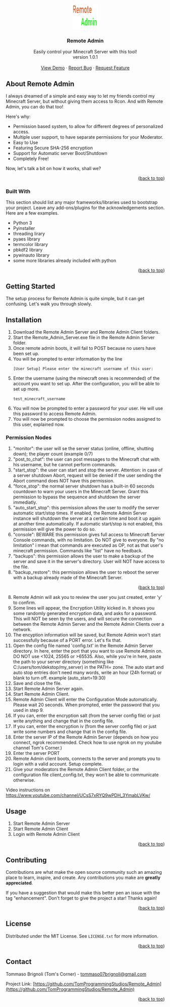 <div id="top"></div>

<!-- PROJECT LOGO -->
<br />
<div align="center">
  <a href="https://github.com/TomProgrammingStudios/Remote_Admin">
    <img src="logo.png" alt="Logo" width="80" height="80">
  </a>

  <h3 align="center">Remote Admin</h3>

  <p align="center">
    Easily control your Minecraft Server with this tool!
    <br />
    version 1.0.1
    <br />
    <br />
    <a href="https://github.com/TomProgrammingStudios/Remote_Admin">View Demo</a>
    ·
    <a href="https://github.com/TomProgrammingStudios/Remote_Admin/issues">Report Bug</a>
    ·
    <a href="https://github.com/TomProgrammingStudios/Remote_Admin/issues">Request Feature</a>
  </p>
</div>




<!-- ABOUT THE PROJECT -->
## About Remote Admin

I always dreamed of a simple and easy way to let my friends control my Minecraft Server, but without giving them access to Rcon. And with Remote Admin, you can do that too!

Here's why:
* Permission based system, to allow for different degrees of personalized access.
* Multiple user support, to have separate permissions for your Moderator.
* Easy to Use
* Featuring Secure SHA-256 encryption
* Support for Automatic server Boot/Shutdown
* Completely Free!

Now, let's talk a bit on how it works, shall we?

<p align="right">(<a href="#top">back to top</a>)</p>



### Built With

This section should list any major frameworks/libraries used to bootstrap your project. Leave any add-ons/plugins for the acknowledgements section. Here are a few examples.

* Python 3
* Pyinstaller
* threading lirary
* pyaes library
* termcolor library
* pbkdf2 library
* pywinauto library
* some more libraries already included with python

<p align="right">(<a href="#top">back to top</a>)</p>



<!-- GETTING STARTED -->
## Getting Started

The setup process for Remote Admin is quite simple, but it can get confusing. Let's walk you through slowly.

## Installation

1. Download the Remote Admin Server and Remote Admin Client folders.
2. Start the Remote_Admin_Server.exe file in the Remote Admin Server folder.
3. Once remote admin boots, it will fail to POST because no users have been set up.
4. You will be prompted to enter information by the line
   ```
   [User Setup] Please enter the minecraft username of this user:
   ```
5. Enter the username (using the minecraft ones is recommended) of the account you want to set up. After the configuration, you will be able to set up more.
   ```
   test_minecraft_username
   ```
6. You will now be prompted to enter a password for your user. He will use this password to access Remote Admin.
7. You will now be prompted to choose the permission nodes assigned to this user, explained now.

### Permission Nodes
1. "monitor": the user will se the server status (online, offline, shutting down); the player count (example 0/7)
2. "post_to_chat": the user can post messages to the Minecraft chat with his username, but he cannot perform commands.
3. "start_stop": the user can start and stop the server. Attention: in case of a server shutdown Abort, request will be denied if the user sending the Abort command does NOT have this permission.
4. "force_stop": the normal server shutdown has a built-in 60 seconds countdown to warn your users in the Minecraft Server. Grant this permission to bypass the sequence and shutdown the server immediatly.
5. "auto_start_stop": this permission allows the user to modify the server automatic start/stop times. If enabled, the Remote Admin Server instance will shutdown the server at a certain time and boot it up again at another time automatically. If automatic start/stop is not enabled, this permission will give the power to do so.
6. "console": BEWARE this permission gives full access to Minecraft Server Console commands, with no limitation. Do NOT give to everyone. By "no limitation" i mean that commands are executed as OP, not as that user's minecraft permission. Commands like "list" have no feedback.
7. "backups": this permission allows the user to make a backup of the server and save it in the server's directory. User will NOT have access to the file.
8. "backup_restore": this permission allows the user to reboot the server with a backup already made of the Minecraft Server.

<p align="right">(<a href="#top">back to top</a>)</p>

<!-- CONTINUE SETUP -->
8. Remote Admin will ask you to review the user you just created, enter 'y' to confirm.
9. Some lines will appear, the Encryption Utility kicked in. It shows you some randomly generated encryption data, and asks for a password. This will NOT be seen by the users, and will secure the connection between the Remote Admin Server and the Remote Admin Clients over a network.
10. The encyption information will be saved, but Remote Admin won't start successfully because of a PORT error. Let's fix that.
11. Open the config file named 'config.txt' in the Remote Admin Server directory. In here, enter the port that you want to use Remote Admin on. DO NOT use <1024, 25565 or >65535. Also, while you're in here, paste the path to your server directory (something like C:/users/tom/dekstop/my_server) in the PATH= zone. The auto start and auto stop entries don't need many words, write an hour (24h format) or blank to turn off. example (auto_start=19:30)
12. Save and close the file.
13. Start Remote Admin Server again.
14. Start Remote Admin Client.
15. Remote Admin Client will enter the Configuration Mode automatically. Please wait 20 seconds. When prompted, enter the password that you used in step 9.
16. If you can, enter the encryption salt (from the server config file) or just write anything and change that in the config file.
17. If you can, enter the encryption iv (from the server config file) or just write some numbers and change that in the config file.
18. Enter the server IP of the Remote Admin Server (depends on how you connect, ngrok recommended. Check how to use ngrok on my youtube channel Tom's Corner.)
19. Enter the server PORT
20. Remote Admin client boots, connects to the server and prompts you to login with a valid account. Setup complete.
21. Give your moderators the Remote Admin Client folder, or the configuration file client_config.txt, they won't be able to communicate otherwise.

Video instructions on https://www.youtube.com/channel/UCsS7xRYQ9wPDH_3YmabLVKw/


<!-- USAGE EXAMPLES -->
## Usage

1. Start Remote Admin Server
2. Start Remote Admin Client
3. Login with Remote Admin Client

<p align="right">(<a href="#top">back to top</a>)</p>

<!-- CONTRIBUTING -->
## Contributing

Contributions are what make the open source community such an amazing place to learn, inspire, and create. Any contributions you make are **greatly appreciated**.

If you have a suggestion that would make this better pen an issue with the tag "enhancement".
Don't forget to give the project a star! Thanks again!

<p align="right">(<a href="#top">back to top</a>)</p>

<!-- LICENSE -->
## License

Distributed under the MIT License. See `LICENSE.txt` for more information.

<p align="right">(<a href="#top">back to top</a>)</p>



<!-- CONTACT -->
## Contact

Tommaso Brignoli (Tom's Corner) - tommaso07brignoli@gmail.com

Project Link: [https://github.com/TomProgrammingStudios/Remote_Admin](https://github.com/TomProgrammingStudios/Remote_Admin)

<p align="right">(<a href="#top">back to top</a>)</p>
